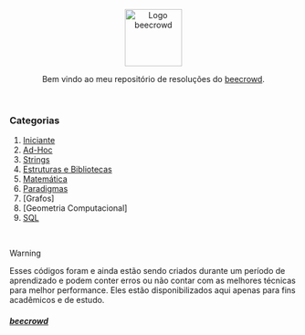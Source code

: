   <p align="center">
    <img src="https://dka575ofm4ao0.cloudfront.net/pages-transactional_logos/retina/9144/beecrowd__roxoVert_%281%29_%281%29.png" alt="Logo beecrowd" height="100re" />
  </p>

  <p align="center">Bem vindo ao meu repositório de resoluções do 
      <a href="https://www.beecrowd.com.br/">beecrowd</a>.
  </p>

  <br />

  ### Categorias

  1. [Iniciante](https://github.com/oliveiradsmatheus/beecrowd/tree/main/1%20-%20Iniciante)
  2. [Ad-Hoc](https://github.com/oliveiradsmatheus/beecrowd/tree/main/2%20-%20Ad-Hoc)
  3. [Strings](https://github.com/oliveiradsmatheus/beecrowd/tree/main/3%20-%20Strings)
  4. [Estruturas e Bibliotecas](https://github.com/oliveiradsmatheus/beecrowd/tree/main/4%20-%20Estruturas%20e%20Bibliotecas)
  5. [Matemática](https://github.com/oliveiradsmatheus/beecrowd/tree/main/5%20-%20Matem%C3%A1tica)
  6. [Paradigmas](https://github.com/oliveiradsmatheus/beecrowd/tree/main/6%20-%20Paradigmas)
  7. [Grafos]
  8. [Geometria Computacional]
  9. [SQL](https://github.com/oliveiradsmatheus/beecrowd/tree/main/9%20-%20SQL)

  <br />

  > [!WARNING]
  >
  > Esses códigos foram e ainda estão sendo criados durante um período de aprendizado e podem conter erros ou não contar com as melhores técnicas para melhor performance. Eles estão disponibilizados aqui apenas para fins acadêmicos e de estudo.

  ##### [beecrowd](https://judge.beecrowd.com/pt/profile/792168)
